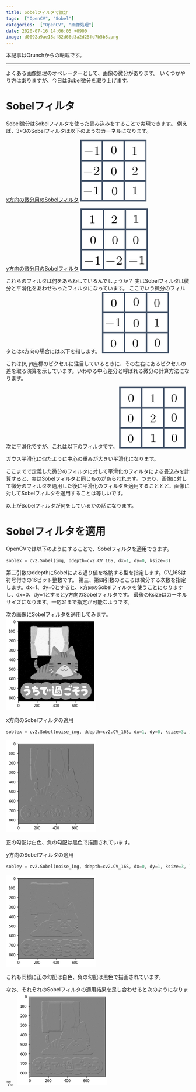 ```yaml
---
title: Sobelフィルタで微分
tags:  ["OpenCV", "Sobel"]
categories:  ["OpenCV", "画像処理"]
date: 2020-07-16 14:06:05 +0900
image: d0092a9ae18af82d66d3a2d25fd7b5b8.png
---
```

本記事はQrunchからの転載です。
___

よくある画像処理のオペレーターとして、画像の微分があります。
いくつかやり方はありますが、今日はSobel微分を取り上げます。

# Sobelフィルタ

Sobel微分はSobelフィルタを使った畳み込みをすることで実現できます。
例えば、3×3のSobelフィルタは以下のようなカーネルになります。

<u>x方向の微分用のSobelフィルタ</u>
![](06f36d9912cf22cbb6024e116ac375c6.png)

<u>y方向の微分用のSobelフィルタ</u>
![](438e89f42f3662532c9b539e8b339e72.png)

これらのフィルタは何をあらわしているんでしょうか？
実はSobelフィルタは微分と平滑化をあわせもったフィルタになっています。
ここでいう微分のフィルタとはx方向の場合には以下を指します。
![](4de0963d506ce8ba6ff7cd4dc964ec89.png)

これは$(x,y)$座標のピクセルに注目しているときに、その左右にあるピクセルの差を取る演算を示しています。いわゆる中心差分と呼ばれる微分の計算方法になります。

次に平滑化ですが、これは以下のフィルタです。
![](b565807c31fbb9a5b556d107afb56dd6.png)

ガウス平滑化に似たように中心の重みが大きい平滑化になります。

ここまでで定義した微分のフィルタに対して平滑化のフィルタによる畳込みを計算すると、実はSobelフィルタと同じものがあらわれます。つまり、画像に対して微分のフィルタを適用した後に平滑化のフィルタを適用することとと、画像に対してSobelフィルタを適用することは等しいです。

以上がSobelフィルタが何をしているかの話になります。

# Sobelフィルタを適用

OpenCVでは以下のようにすることで、Sobelフィルタを適用できます。

```Python
soblex = cv2.Sobel(img, ddepth=cv2.CV_16S, dx=1, dy=0, ksize=3)
```

第二引数のddepthにSobelによる返り値を格納する型を指定します。CV_16Sは符号付きの16ビット整数です。
第三、第四引数のところは微分する次数を指定します。dx=1、dy=0とすると、x方向のSobelフィルタを使うことになりますし、dx=0、dy=1とするとy方向のSobelフィルタです。
最後のksizeはカーネルサイズになります。一応31まで指定が可能なようです。

次の画像にSobelフィルタを適用してみます。
![](1bd07117287ac2fc9f1b1281b6832c55.png)

x方向のSobelフィルタの適用

``` Python
soblex = cv2.Sobel(noise_img, ddepth=cv2.CV_16S, dx=1, dy=0, ksize=3, )
```

![](c1bfd5c5980138180846871b0e6266e9.png)

正の勾配は白色、負の勾配は黒色で描画されています。

y方向のSobelフィルタの適用

``` Python
sobley = cv2.Sobel(noise_img, ddepth=cv2.CV_16S, dx=0, dy=1, ksize=3, )
```

![](211fe0b45188b2279f21d34fa4991f82.png)

これも同様に正の勾配は白色、負の勾配は黒色で描画されています。

なお、それぞれのSobelフィルタの適用結果を足し合わせると次のようになります。
![](d0092a9ae18af82d66d3a2d25fd7b5b8.png)
